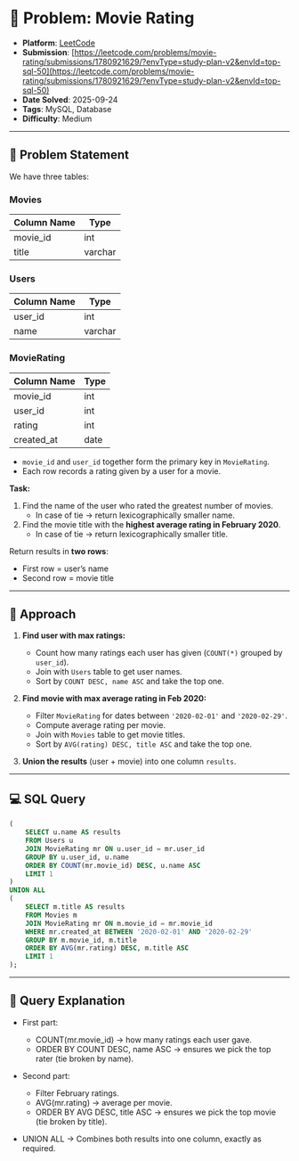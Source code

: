 # 🧲 Problem: Movie Rating

- **Platform**: [LeetCode](https://leetcode.com/problems/movie-rating/description/?envType=study-plan-v2&envId=top-sql-50)
- **Submission**: [https://leetcode.com/problems/movie-rating/submissions/1780921629/?envType=study-plan-v2&envId=top-sql-50](https://leetcode.com/problems/movie-rating/submissions/1780921629/?envType=study-plan-v2&envId=top-sql-50)
- **Date Solved**: 2025-09-24
- **Tags**: MySQL, Database
- **Difficulty**: Medium

---

## 📌 Problem Statement
We have three tables:

### Movies
| Column Name | Type    |
|-------------|---------|
| movie_id    | int     |
| title       | varchar |

### Users
| Column Name | Type    |
|-------------|---------|
| user_id     | int     |
| name        | varchar |

### MovieRating
| Column Name | Type    |
|-------------|---------|
| movie_id    | int     |
| user_id     | int     |
| rating      | int     |
| created_at  | date    |

- `movie_id` and `user_id` together form the primary key in `MovieRating`.  
- Each row records a rating given by a user for a movie.  

**Task:**
1. Find the name of the user who rated the greatest number of movies.  
   - In case of tie → return lexicographically smaller name.  
2. Find the movie title with the **highest average rating in February 2020**.  
   - In case of tie → return lexicographically smaller title.  

Return results in **two rows**:  
- First row = user’s name  
- Second row = movie title  

---

## 🚀 Approach
1. **Find user with max ratings:**
   - Count how many ratings each user has given (`COUNT(*)` grouped by `user_id`).  
   - Join with `Users` table to get user names.  
   - Sort by `COUNT DESC, name ASC` and take the top one.

2. **Find movie with max average rating in Feb 2020:**
   - Filter `MovieRating` for dates between `'2020-02-01'` and `'2020-02-29'`.  
   - Compute average rating per movie.  
   - Join with `Movies` table to get movie titles.  
   - Sort by `AVG(rating) DESC, title ASC` and take the top one.

3. **Union the results** (user + movie) into one column `results`.

---

## 💻 SQL Query
```sql
(
    SELECT u.name AS results
    FROM Users u
    JOIN MovieRating mr ON u.user_id = mr.user_id
    GROUP BY u.user_id, u.name
    ORDER BY COUNT(mr.movie_id) DESC, u.name ASC
    LIMIT 1
)
UNION ALL
(
    SELECT m.title AS results
    FROM Movies m
    JOIN MovieRating mr ON m.movie_id = mr.movie_id
    WHERE mr.created_at BETWEEN '2020-02-01' AND '2020-02-29'
    GROUP BY m.movie_id, m.title
    ORDER BY AVG(mr.rating) DESC, m.title ASC
    LIMIT 1
);
```

---

## 🔎 Query Explanation

- First part:
  - COUNT(mr.movie_id) → how many ratings each user gave.
  - ORDER BY COUNT DESC, name ASC → ensures we pick the top rater (tie broken by name).

- Second part:
  - Filter February ratings.
  - AVG(mr.rating) → average per movie.
  - ORDER BY AVG DESC, title ASC → ensures we pick the top movie (tie broken by title).

- UNION ALL → Combines both results into one column, exactly as required.
